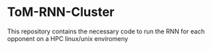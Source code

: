 # ToM-RNN-Cluster
This repository contains the necessary code to run the RNN for each opponent on a HPC linux/unix enviromeny
